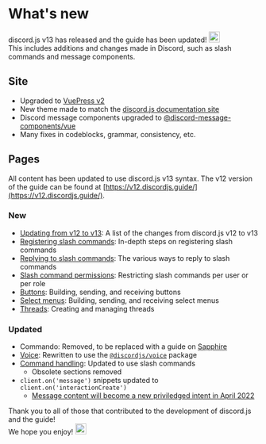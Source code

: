 <style scoped>
.emoji-container {
	display: inline-block;
}

.emoji-container .emoji-image {
	width: 1.375rem;
	height: 1.375rem;
	vertical-align: bottom;
}
</style>

# What's new

<DiscordMessages>
	<DiscordMessage profile="bot">
		<template #interactions>
			<DiscordInteraction
				profile="user"
				author="discord.js"
				:command="true"
			>upgrade</DiscordInteraction>
		</template>
		discord.js v13 has released and the guide has been updated!
		<span class="emoji-container">
			<img class="emoji-image" title="tada" src="https://twemoji.maxcdn.com/v/13.1.0/72x72/1f389.png" alt="" />
		</span>
		<br />
		This includes additions and changes made in Discord, such as slash commands and message components.
	</DiscordMessage>
</DiscordMessages>

## Site

- Upgraded to [VuePress v2](https://v2.vuepress.vuejs.org/)
- New theme made to match the [discord.js documentation site](https://discord.js.org/)
- Discord message components upgraded to [@discord-message-components/vue](https://github.com/Danktuary/discord-message-components/blob/main/packages/vue/README.md)
- Many fixes in codeblocks, grammar, consistency, etc.

## Pages

All content has been updated to use discord.js v13 syntax. The v12 version of the guide can be found at [https://v12.discordjs.guide/](https://v12.discordjs.guide/).

### New

- [Updating from v12 to v13](/additional-info/changes-in-v13.md): A list of the changes from discord.js v12 to v13
- [Registering slash commands](/interactions/registering-slash-commands.md): In-depth steps on registering slash commands
- [Replying to slash commands](/interactions/replying-to-slash-commands.md): The various ways to reply to slash commands
- [Slash command permissions](/interactions/slash-command-permissions.md): Restricting slash commands per user or per role
- [Buttons](/interactions/buttons.md): Building, sending, and receiving buttons
- [Select menus](/interactions/select-menus.md): Building, sending, and receiving select menus
- [Threads](/popular-topics/threads.md): Creating and managing threads

### Updated

- Commando: Removed, to be replaced with a guide on [Sapphire](https://github.com/discordjs/guide/pull/711)
- [Voice](/voice/): Rewritten to use the [`@discordjs/voice`](https://github.com/discordjs/voice) package
- [Command handling](/command-handling.md): Updated to use slash commands
	- Obsolete sections removed
- `client.on('message')` snippets updated to `client.on('interactionCreate')`
	- [Message content will become a new priviledged intent in April 2022](https://support-dev.discord.com/hc/en-us/articles/4404772028055)

<DiscordMessages>
	<DiscordMessage profile="bot">
		Thank you to all of those that contributed to the development of discord.js and the guide!
		<br />
		We hope you enjoy!
		<span class="emoji-container">
			<img class="emoji-image" title="heart" src="https://twemoji.maxcdn.com/v/13.1.0/72x72/2764.png" alt="" />
		</span>
	</DiscordMessage>
</DiscordMessages>
